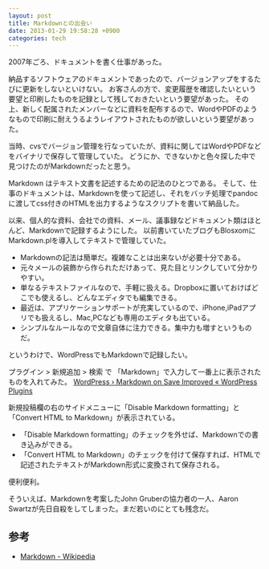 ```yaml
---
layout: post
title: Markdownとの出会い
date: 2013-01-29 19:58:28 +0900
categories: tech
---
```


2007年ごろ、ドキュメントを書く仕事があった。

納品するソフトウェアのドキュメントであったので、バージョンアップをするたびに更新をしないといけない。
お客さんの方で、変更履歴を確認したいという要望と印刷したものを記録として残しておきたいという要望があった。 その上、新しく配属されたメンバーなどに資料を配布するので、WordやPDFのようなもので印刷に耐えうるようレイアウトされたものが欲しいという要望があった。

当時、cvsでバージョン管理を行なっていたが、資料に関してはWordやPDFなどをバイナリで保存して管理していた。 どうにか、できないかと色々探した中で見つけたのがMarkdownだったと思う。

Markdown はテキスト文書を記述するための記法のひとつである。
そして、仕事のドキュメントは、Markdownを使って記述し、それをバッチ処理でpandocに渡してcss付きのHTMLを出力するようなスクリプトを書いて納品した。

以来、個人的な資料、会社での資料、メール、議事録などドキュメント類はほとんど、Markdownで記録するようにした。 以前書いていたブログもBlosxomにMarkdown.plを導入してテキストで管理していた。

- Markdownの記法は簡単だ。複雑なことは出来ないが必要十分である。
- 元々メールの装飾から作られただけあって、見た目とリンクしていて分かりやすい。
- 単なるテキストファイルなので、手軽に扱える。Dropboxに置いておけばどこでも使えるし、どんなエディタでも編集できる。
- 最近は、アプリケーションサポートが充実しているので、iPhone,iPadアプリでも扱えるし、Mac,PCなども専用のエディタも出ている。
- シンプルなルールなので文章自体に注力できる。集中力も増すというものだ。

というわけで、WordPressでもMarkdownで記録したい。

プラグイン > 新規追加 > 検索 で 「Markdown」で入力して一番上に表示されたものを入れてみた。
[WordPress › Markdown on Save Improved « WordPress Plugins](http://wordpress.org/extend/plugins/markdown-on-save-improved/)

新規投稿欄の右のサイドメニューに「Disable Markdown formatting」と「Convert HTML to Markdown」が表示されている。

- 「Disable Markdown formatting」のチェックを外せば、Markdownでの書き込みができる。
- 「Convert HTML to Markdown」のチェックを付けて保存すれば、HTMLで記述されたテキストがMarkdown形式に変換されて保存される。

便利便利。

そういえば、Markdownを考案したJohn Gruberの協力者の一人、Aaron Swartzが先日自殺をしてしまった。まだ若いのにとても残念だ。

## 参考

- [Markdown - Wikipedia](http://ja.wikipedia.org/wiki/Markdown)

